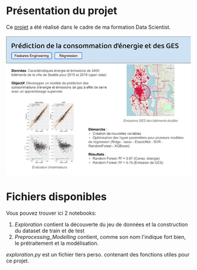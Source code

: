 # Présentation du projet 

Ce [projet](https://openclassrooms.com/fr/paths/164/projects/629/assignment) a été réalisé dans le cadre de ma formation Data Scientist. <br> <br>
![](https://github.com/MavielS/emissions-energy-ges-seattle/blob/master/in-a-nutshell.jpg)


# Fichiers disponibles

Vous pouvez trouver ici 2 notebooks:
1. *Exploration* contient la découverte du jeu de données et la construction du dataset de train et de test
2. *Preprocessing_Modelling* contient, comme son nom l'indique fort bien, le prétraitement et la modélisation.

*exploration.py* est un fichier tiers perso. contenant des fonctions utiles pour ce projet.
